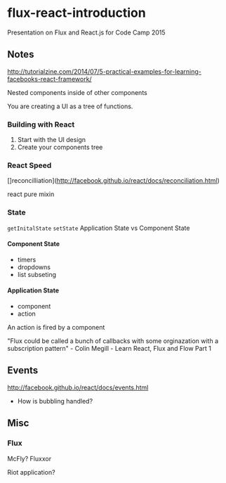 # flux-react-introduction
Presentation on Flux and React.js for Code Camp 2015

Notes
-----

http://tutorialzine.com/2014/07/5-practical-examples-for-learning-facebooks-react-framework/


Nested components inside of other components

You are creating a UI as a tree of functions.

### Building with React

1. Start with the UI design
1. Create your components tree

### React Speed

[]reconcilliation](http://facebook.github.io/react/docs/reconciliation.html)

react pure mixin

### State
``getInitalState``
``setState``
Application State vs Component State

#### Component State
* timers
* dropdowns
* list subseting

#### Application State

* component
* action

An action is fired by a component

"Flux could be called a bunch of callbacks with some orginazation with a subscription pattern" - Colin Megill - Learn React, Flux and Flow Part 1

## Events

http://facebook.github.io/react/docs/events.html

* How is bubbling handled?


## Misc

### Flux

McFly? Fluxxor

Riot application?



